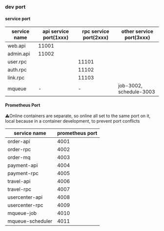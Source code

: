 ### dev port



#### service port

| service name | api service port(1xxx) | rpc service port(2xxx) | other service port(3xxx) |
| ------------ | ---------------------- | ---------------------- | ------------------------ |
| web.api      | 11001                  |                        |                          |
| admin.api    | 11002                  |                        |                          |
| user.rpc     |                        | 11101                  |                          |
| auth.rpc     |                        | 11102                  |                          |
| link.rpc     |                        | 11103                  |                          |
| mqueue       | -                      | -                      | job-3002, schedule-3003  |



#### Prometheus Port

⚠️Online containers are separate, so online all set to the same port on it, local because in a container development, to prevent port conflicts

| service name     | prometheus port |
| ---------------- | --------------- |
| order-api        | 4001            |
| order-rpc        | 4002            |
| order-mq         | 4003            |
| payment-api      | 4004            |
| payment-rpc      | 4005            |
| travel-api       | 4006            |
| travel-rpc       | 4007            |
| usercenter-api   | 4008            |
| usercenter-rpc   | 4009            |
| mqueue-job       | 4010            |
| mqueue-scheduler | 4011            |
